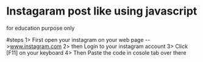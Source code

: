 # Instagaram post like using javascript
for education purpose only

#steps
  1> First open your instagram on your web page -->www.instagram.com
  2> then Login to your instagram account
  3> Click [F11] on your keyboard
  4> Then Paste the code in cosole tab over there 
